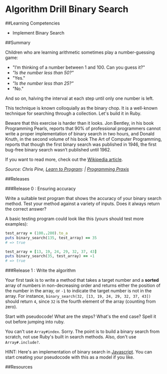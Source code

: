 # Algorithm Drill Binary Search

##Learning Competencies

* Implement Binary Search

##Summary

Children who are learning arithmetic sometimes play a number-guessing game:

- "I’m thinking of a number between 1 and 100. Can you guess it?"
- *"Is the number less than 50?"*
- "Yes."
- *"Is the number less than 25?"*
- "No."

And so on, halving the interval at each step until only one number is left.

This technique is known colloquially as the binary chop. It is a well-known technique for searching through a collection. Let's build it in Ruby.

Beware that this exercise is harder than it looks. Jon Bentley, in his book Programming Pearls, reports that 90% of professional programmers cannot write a proper implementation of binary search in two hours, and Donald Knuth, in the second volume of his book The Art of Computer Programming, reports that though the first binary search was published in 1946, the first bug-free binary search wasn’t published until 1962.

If you want to read more, check out the [Wikipedia article](http://en.wikipedia.org/wiki/Binary_search_algorithm).

<cite>Source: Chris Pine, [Learn to Program](http://pine.fm/LearnToProgram/): | [Programming Praxis](http://programmingpraxis.com/2009/03/23/binary-search/)</cite>


##Releases

###Release 0 : Ensuring accuracy

Write a suitable test program that shows the accuracy of your binary search method. Test your method against a variety of inputs. Does it always return the correct answer?

A basic testing program could look like this (yours should test more examples):

```ruby
test_array = (100..200).to_a
puts binary_search(135, test_array) == 35
# => true

test_array = [13, 19, 24, 29, 32, 37, 43]
puts binary_search(35, test_array) == -1
# => true
```

###Release 1 : Write the algorithm

Your first task is to write a method that takes a target number and a **sorted** array of numbers in non-decreasing order and returns either the position of the number in the array, or `-1` to indicate the target number is not in the array. For instance, `binary_search(32, [13, 19, 24, 29, 32, 37, 43])` should return `4`, since `32` is the fourth element of the array (counting from zero).

Start with pseudocode! What are the steps? What's the end case? Spell it out before jumping into ruby.

You can't use `Array#index`. Sorry. The point is to build a binary search from scratch, not use Ruby's built in search methods. Also, don't use `Array#.include?`.

HINT: Here's an implementation of binary search in [Javascript](http://codereview.stackexchange.com/questions/5363/efficient-binary-search). You can start creating your pseudocode with this as a model if you like.


<!-- ##Optimize Your Learning -->

##Resources
